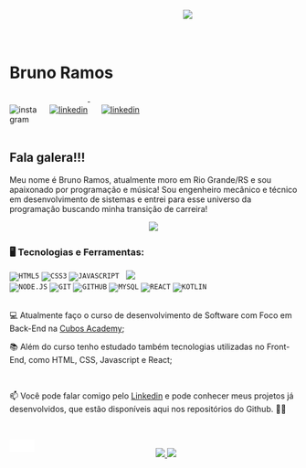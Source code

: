 <img align="right" width="200px" style="margin-top:-20px" src="https://i.ibb.co/kB1Z0gR/Avatar001.png">

</br>
</br>

<div style="display:inline-block;">
 
 <h1 align="left">Bruno Ramos</h1>

</div>

<div display="flex" justify-content="space-evenly">
 
 <a href="https://www.instagram.com/brunoramosgtr/" style="margin-right:20px">
    <img align="left" width="50px" src="https://i.ibb.co/wrv10ks/Instagram2.png" alt="instagram" style="vertical-align:top; margin-top:20px;">
  </a> 
  <a href="https://www.linkedin.com/in/brunoramosdev/" style="margin-right:20px">
    <img width="50px" src="https://i.ibb.co/84HwYRT/linkedin.png" alt="linkedin" style="vertical-align:top; margin-top:20px;">
  </a>
    <a href="mailto:88brunoramos@gmail.com">
    <img width="50px" src="https://cdn-icons-png.flaticon.com/512/281/281769.png" alt="linkedin" style="vertical-align:top; margin-top:20px">
  </a>
</div>





</br>
</br>

## Fala galera!!!

Meu nome é Bruno Ramos, atualmente moro em Rio Grande/RS e sou apaixonado por programação e música! Sou engenheiro mecânico e técnico em desenvolvimento de sistemas e entrei para esse universo da programação buscando minha transição de carreira! 

<p align="center">
  <img src="https://img.ibxk.com.br/2022/09/16/desenvolvedor-profissao-16153327482060.jpg" width="350">
</p>

### 🖥️ Tecnologias e Ferramentas: 
<img width="300px" align="right" src="https://i.ibb.co/167hZgH/Avatar002.png">
<code><img width="40px" src="https://cdn.jsdelivr.net/gh/devicons/devicon/icons/html5/html5-original-wordmark.svg" title = "HTML5"/></code>
<code><img width="40px" src="https://cdn.jsdelivr.net/gh/devicons/devicon/icons/css3/css3-original-wordmark.svg" title = "CSS3"/></code>
<code><img width="40px" src="https://cdn.jsdelivr.net/gh/devicons/devicon/icons/javascript/javascript-original.svg" title = "JAVASCRIPT"/></code>
<code><img width="40px" src="https://cdn.jsdelivr.net/gh/devicons/devicon/icons/nodejs/nodejs-original.svg" title = "NODE.JS"/></code>
<code><img width="40px" src="https://cdn.jsdelivr.net/gh/devicons/devicon/icons/git/git-original.svg" title = "GIT"/></code>
<code><img width="40px" src="https://cdn.jsdelivr.net/gh/devicons/devicon/icons/github/github-original.svg" title = "GITHUB"/></code>
<code><img width="40px" src="https://cdn.jsdelivr.net/gh/devicons/devicon/icons/mysql/mysql-original.svg" title = "MYSQL"/></code>
<code><img width="40px" src="https://cdn.jsdelivr.net/gh/devicons/devicon/icons/react/react-original.svg" title = "REACT"/></code>
<code><img width="40px" src="https://cdn.jsdelivr.net/gh/devicons/devicon/icons/kotlin/kotlin-original.svg" title = "KOTLIN"/></code>


</br>
</br>
<div display="inline-block">
 <p align="left">💻 Atualmente faço o curso de desenvolvimento de Software com Foco em Back-End na <a href="https://cubos.academy/">Cubos Academy</a>;</p>
 <p align="left">📚 Além do curso tenho estudado também tecnologias utilizadas no Front-End, como HTML, CSS, Javascript e React;</p>
</div>



</br>

📫 Você pode falar comigo pelo [Linkedin](https://www.linkedin.com/in/brunoramosdev/) e pode conhecer meus projetos já desenvolvidos, que estão disponíveis aqui nos repositórios do Github. 🧑‍💻

</br>

<a href="https://www.instagram.com/brunoramosgtr/" target="_blank"><img align="left" alt="Instagram" width="22px" src="https://github.com/Aakarsh-B/trying-repos/blob/master/insta.svg" />
<a href="https://www.linkedin.com/in/brunoramosdev/" target="_blank"><img align="left" alt="LinkedIn" width="22px" src="https://github.com/Aakarsh-B/trying-repos/blob/master/linkedin.svg" />

##
<p align="center">
<a href="https://github.com/bruno-ramos-dev">
  <img height="180em" src="https://github-readme-stats-eight-theta.vercel.app/api?username=bruno-ramos-dev&show_icons=true&theme=algolia&include_all_commits=true&count_private=true"/>
  <img height="180em" src="https://github-readme-stats-eight-theta.vercel.app/api/top-langs/?username=bruno-ramos-dev&layout=compact&langs_count=8&theme=algolia"/>
</a>
</p>
